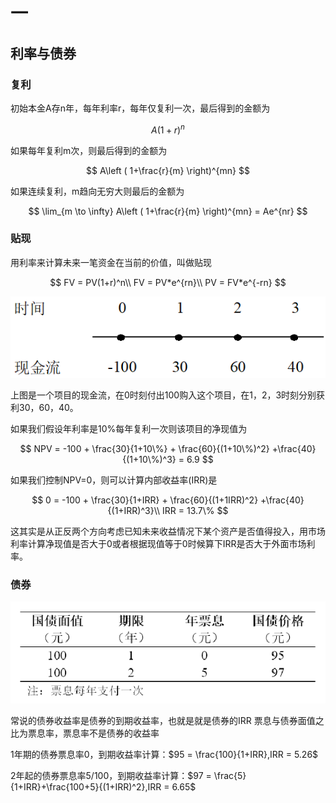 # 一

## 利率与债券

### 复利

初始本金A存n年，每年利率r，每年仅复利一次，最后得到的金额为

$$
A(1+r)^n
$$

如果每年复利m次，则最后得到的金额为

$$
A\left ( 1+\frac{r}{m} \right)^{mn} 
$$

如果连续复利，m趋向无穷大则最后的金额为

$$
\lim_{m \to \infty} A\left ( 1+\frac{r}{m} \right)^{mn} = Ae^{nr}
$$

### 贴现

用利率来计算未来一笔资金在当前的价值，叫做贴现

$$
FV = PV(1+r)^n\\
FV = PV*e^{rn}\\
PV = FV*e^{-rn}
$$

![](.\img\FV.jpg)

上图是一个项目的现金流，在0时刻付出100购入这个项目，在1，2，3时刻分别获利30，60，40。

如果我们假设年利率是10%每年复利一次则该项目的净现值为

$$
NPV = -100 + \frac{30}{1+10\%} + 
\frac{60}{(1+10\%)^2} +\frac{40}{(1+10\%)^3} = 6.9
$$

如果我们控制NPV=0，则可以计算内部收益率(IRR)是

$$
0 = -100 + \frac{30}{1+IRR} + 
\frac{60}{(1+1IRR)^2} +\frac{40}{(1+IRR)^3}\\
IRR = 13.7\%
$$

这其实是从正反两个方向考虑已知未来收益情况下某个资产是否值得投入，用市场利率计算净现值是否大于0或者根据现值等于0时候算下IRR是否大于外面市场利率。

### 债券

![](.\img\bond.jpg)

常说的债券收益率是债券的到期收益率，也就是就是债券的IRR
票息与债券面值之比为票息率，票息率不是债券的收益率

1年期的债券票息率0，到期收益率计算：$95 = \frac{100}{1+IRR},IRR = 5.26$

2年起的债券票息率5/100，到期收益率计算：$97 = \frac{5}{1+IRR}+\frac{100+5}{(1+IRR)^2},IRR = 6.65$
